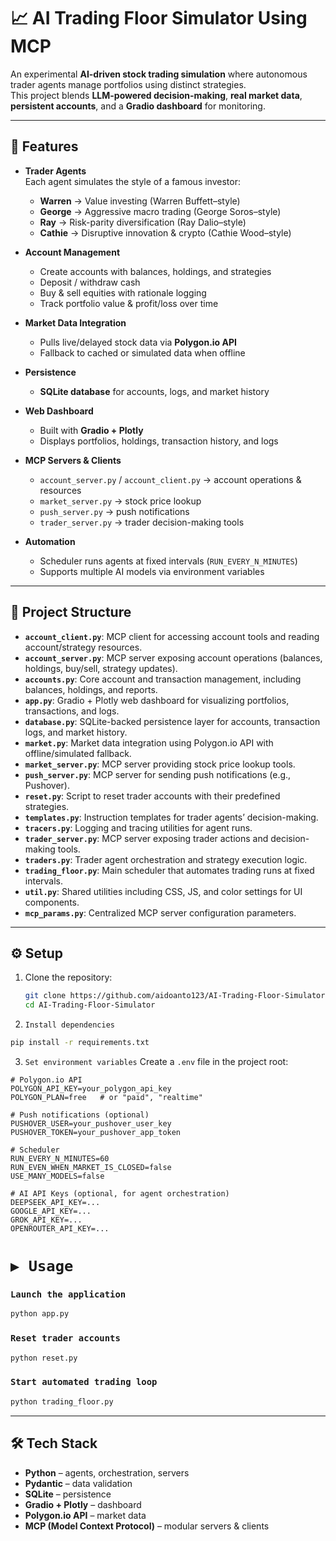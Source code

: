 # 📈 AI Trading Floor Simulator Using MCP

An experimental **AI-driven stock trading simulation** where autonomous trader agents manage portfolios using distinct strategies.  
This project blends **LLM-powered decision-making**, **real market data**, **persistent accounts**, and a **Gradio dashboard** for monitoring.  

---

## 🚀 Features

- **Trader Agents**  
  Each agent simulates the style of a famous investor:  
  - **Warren** → Value investing (Warren Buffett–style)  
  - **George** → Aggressive macro trading (George Soros–style)  
  - **Ray** → Risk-parity diversification (Ray Dalio–style)  
  - **Cathie** → Disruptive innovation & crypto (Cathie Wood–style)  

- **Account Management**  
  - Create accounts with balances, holdings, and strategies  
  - Deposit / withdraw cash  
  - Buy & sell equities with rationale logging  
  - Track portfolio value & profit/loss over time  

- **Market Data Integration**  
  - Pulls live/delayed stock data via **Polygon.io API**  
  - Fallback to cached or simulated data when offline  

- **Persistence**  
  - **SQLite database** for accounts, logs, and market history  

- **Web Dashboard**  
  - Built with **Gradio + Plotly**  
  - Displays portfolios, holdings, transaction history, and logs  

- **MCP Servers & Clients**  
  - `account_server.py` / `account_client.py` → account operations & resources  
  - `market_server.py` → stock price lookup  
  - `push_server.py` → push notifications  
  - `trader_server.py` → trader decision-making tools  

- **Automation**  
  - Scheduler runs agents at fixed intervals (`RUN_EVERY_N_MINUTES`)  
  - Supports multiple AI models via environment variables  

---

## 📂 Project Structure

- **`account_client.py`**: MCP client for accessing account tools and reading account/strategy resources.  
- **`account_server.py`**: MCP server exposing account operations (balances, holdings, buy/sell, strategy updates).  
- **`accounts.py`**: Core account and transaction management, including balances, holdings, and reports.  
- **`app.py`**: Gradio + Plotly web dashboard for visualizing portfolios, transactions, and logs.  
- **`database.py`**: SQLite-backed persistence layer for accounts, transaction logs, and market history.  
- **`market.py`**: Market data integration using Polygon.io API with offline/simulated fallback.  
- **`market_server.py`**: MCP server providing stock price lookup tools.  
- **`push_server.py`**: MCP server for sending push notifications (e.g., Pushover).  
- **`reset.py`**: Script to reset trader accounts with their predefined strategies.  
- **`templates.py`**: Instruction templates for trader agents’ decision-making.  
- **`tracers.py`**: Logging and tracing utilities for agent runs.  
- **`trader_server.py`**: MCP server exposing trader actions and decision-making tools.  
- **`traders.py`**: Trader agent orchestration and strategy execution logic.  
- **`trading_floor.py`**: Main scheduler that automates trading runs at fixed intervals.  
- **`util.py`**: Shared utilities including CSS, JS, and color settings for UI components.  
- **`mcp_params.py`**: Centralized MCP server configuration parameters.  


---

## ⚙️ Setup

1. Clone the repository:
   ```bash
   git clone https://github.com/aidoanto123/AI-Trading-Floor-Simulator.git
   cd AI-Trading-Floor-Simulator

2. `Install dependencies`
  ~~~bash
  pip install -r requirements.txt
  ~~~

3. `Set environment variables`
  Create a `.env` file in the project root:
  ~~~env
  # Polygon.io API
  POLYGON_API_KEY=your_polygon_api_key
  POLYGON_PLAN=free   # or "paid", "realtime"

  # Push notifications (optional)
  PUSHOVER_USER=your_pushover_user_key
  PUSHOVER_TOKEN=your_pushover_app_token

  # Scheduler
  RUN_EVERY_N_MINUTES=60
  RUN_EVEN_WHEN_MARKET_IS_CLOSED=false
  USE_MANY_MODELS=false

  # AI API Keys (optional, for agent orchestration)
  DEEPSEEK_API_KEY=...
  GOOGLE_API_KEY=...
  GROK_API_KEY=...
  OPENROUTER_API_KEY=...
  ~~~

# `▶️ Usage`

### `Launch the application`
~~~bash
python app.py
~~~

### `Reset trader accounts`
~~~bash
python reset.py
~~~

### `Start automated trading loop`
~~~bash
python trading_floor.py
~~~

---

## 🛠️ Tech Stack

- **Python** – agents, orchestration, servers  
- **Pydantic** – data validation  
- **SQLite** – persistence  
- **Gradio + Plotly** – dashboard  
- **Polygon.io API** – market data  
- **MCP (Model Context Protocol)** – modular servers & clients  




